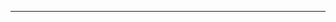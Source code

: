 <!--
CO_OP_TRANSLATOR_METADATA:
{
  "original_hash": "d728344bb154722a868f154d06fc9786",
  "translation_date": "2025-08-26T13:24:16+00:00",
  "source_file": "README.md",
  "language_code": "ms"
}
-->



---

